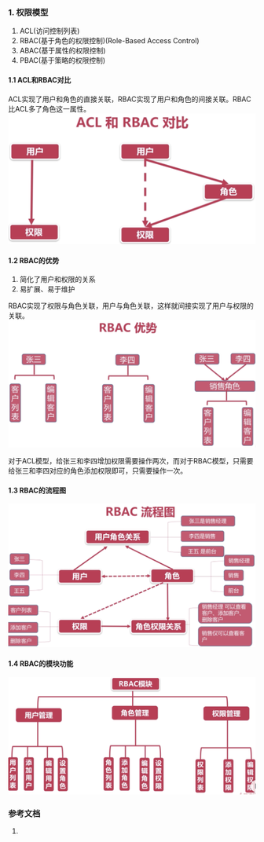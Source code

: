 ### 1. 权限模型
1. ACL(访问控制列表)
2. RBAC(基于角色的权限控制)(Role-Based Access Control)
3. ABAC(基于属性的权限控制)
4. PBAC(基于策略的权限控制)

#### 1.1 ACL和RBAC对比
ACL实现了用户和角色的直接关联，RBAC实现了用户和角色的间接关联。RBAC比ACL多了角色这一属性。
![](../../static/RBAC.png)
#### 1.2 RBAC的优势
1. 简化了用户和权限的关系
2. 易扩展、易于维护

RBAC实现了权限与角色关联，用户与角色关联，这样就间接实现了用户与权限的关联。
![](../../static/RBAC2.png)

对于ACL模型，给张三和李四增加权限需要操作两次，而对于RBAC模型，只需要给张三和李四对应的角色添加权限即可，只需要操作一次。
#### 1.3 RBAC的流程图
![](../../static/RBAC3.png)
#### 1.4 RBAC的模块功能
![](../../static/RBAC4.png)

### 参考文档
1.